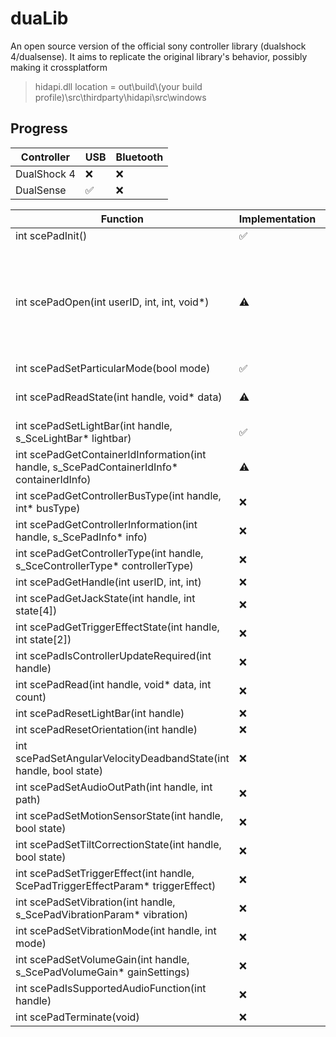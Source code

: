 # duaLib
An open source version of the official sony controller library (dualshock 4/dualsense).
It aims to replicate the original library's behavior, possibly making it crossplatform

>hidapi.dll location = out\build\\(your build profile)\src\thirdparty\hidapi\src\windows

## Progress

| Controller | USB | Bluetooth |
| -----------|-----|-----------|
| DualShock 4|❌|❌|
| DualSense  |✅|❌|

| Function                                                                                  | Implementation  | Comment  |
| -------------                                                                             | -               |------------- | 
| int scePadInit()                                                                          |✅              |
| int scePadOpen(int userID, int, int, void*)                                               |⚠️              | The handle numbers are not accurate to libScePad's. Probably not important though
| int scePadSetParticularMode(bool mode)                                                    |✅              | 
| int scePadReadState(int handle, void* data)                                               |⚠️              | Orientation data missing
| int scePadSetLightBar(int handle, s_SceLightBar* lightbar)                                |✅              |
| int scePadGetContainerIdInformation(int handle, s_ScePadContainerIdInfo* containerIdInfo) |⚠️              | Windows only
| int scePadGetControllerBusType(int handle, int* busType)                                  |❌              |
| int scePadGetControllerInformation(int handle, s_ScePadInfo* info)                        |❌              |
| int scePadGetControllerType(int handle, s_SceControllerType* controllerType)              |❌              |
| int scePadGetHandle(int userID, int, int)                                                 |❌              |
| int scePadGetJackState(int handle, int state[4])                                          |❌              |
| int scePadGetTriggerEffectState(int handle, int state[2])                                 |❌              |
| int scePadIsControllerUpdateRequired(int handle)                                          |❌              |
| int scePadRead(int handle, void* data, int count)                                         |❌              |
| int scePadResetLightBar(int handle)                                                       |❌              |
| int scePadResetOrientation(int handle)                                                    |❌              |
| int scePadSetAngularVelocityDeadbandState(int handle, bool state)                         |❌              |
| int scePadSetAudioOutPath(int handle, int path)                                           |❌              |
| int scePadSetMotionSensorState(int handle, bool state)                                    |❌              |
| int scePadSetTiltCorrectionState(int handle, bool state)                                  |❌              |
| int scePadSetTriggerEffect(int handle, ScePadTriggerEffectParam* triggerEffect)           |❌              |
| int scePadSetVibration(int handle, s_ScePadVibrationParam* vibration)                     |❌              |
| int scePadSetVibrationMode(int handle, int mode)                                          |❌              |
| int scePadSetVolumeGain(int handle, s_ScePadVolumeGain* gainSettings)                     |❌              |
| int scePadIsSupportedAudioFunction(int handle)                                            |❌              |
| int scePadTerminate(void)                                                                 |❌              |

